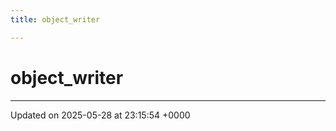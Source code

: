 ```yaml
---
title: object_writer

---
```


# object_writer





-------------------------------

Updated on 2025-05-28 at 23:15:54 +0000